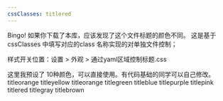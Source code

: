```yaml
---
cssClasses: titlered
---
```


Bingo! 如果你下载了本库，应该发现了这个文件标题的颜色不同。
这是基于cssClasses 中填写对应的class 名称实现的对单独文件控制；

样式开关位置：设置 > 外观 > 通过yaml区域控制标题.css

这里我预设了 10种颜色，可以直接使用。有代码基础的同学可以自己修改。
titleorange 
titleyellow 
titleorange
titlegreen 
titleblue 
titlepurple
titlepink 
titlered
titlegray
titlebrown